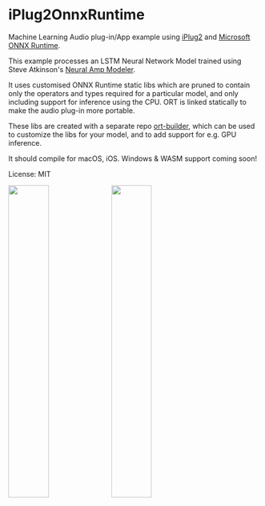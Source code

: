 # iPlug2OnnxRuntime

Machine Learning Audio plug-in/App example using [iPlug2](https://github.com/iPlug2/iPlug2) and [Microsoft ONNX Runtime](https://github.com/microsoft/onnxruntime).

This example processes an LSTM Neural Network Model trained using Steve Atkinson's [Neural Amp Modeler](https://github.com/sdatkinson/neural-amp-modeler).

It uses customised ONNX Runtime static libs which are pruned to contain only the operators and types required for a particular model, and only including support for inference using the CPU. ORT is linked statically to make the audio plug-in more portable.

These libs are created with a separate repo [ort-builder](https://github.com/olilarkin/ort-builder/), which can be used to customize the libs for your model, and to add support for e.g. GPU inference.

It should compile for macOS, iOS. Windows & WASM support coming soon!

License: MIT

<img src="https://user-images.githubusercontent.com/655662/221144736-05bfbe14-034b-4902-a8b5-49ce0096d553.png" width="40%"/>

<img src="https://user-images.githubusercontent.com/655662/221148599-b500737e-005f-4984-96d5-cc2009e4eee2.png" width="40%"/>

